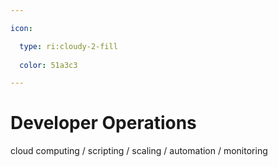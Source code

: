 ```yaml
---

icon: 

  type: ri:cloudy-2-fill
  
  color: 51a3c3

---
```


# Developer Operations

cloud computing / scripting / scaling / automation / monitoring